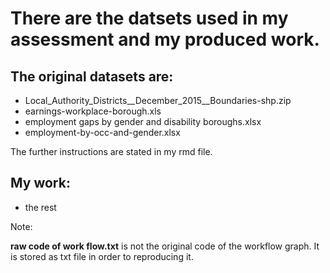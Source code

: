 # There are the datsets used in my assessment and my produced work.

## The original datasets are:

- Local_Authority_Districts__December_2015__Boundaries-shp.zip
- earnings-workplace-borough.xls
- employment gaps by gender and disability boroughs.xlsx
- employment-by-occ-and-gender.xlsx

The further instructions are stated in my rmd file.

## My work:

- the rest

Note:

**raw code of work flow.txt** is not the original code of the workflow graph. It is stored as txt file in order to reproducing it.
